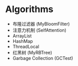 # Algorithms

- 布隆过滤器 (MyBloomFilter)
- 注意力机制 (SelfAttention)
- ArrayList
- HashMap
- ThreadLocal
- 红黑树 (MyRBTree)
- Garbage Collection (GCTest)